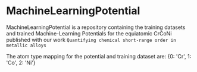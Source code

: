 # MachineLearningPotential
MachineLearningPotential is a repository containing the training datasets and trained Machine-Learning Potentials for the equiatomic CrCoNi published with our work ``Quantifying chemical short-range order in metallic alloys``

The atom type mapping for the potential and training dataset are: {0: 'Cr', 1: 'Co', 2: 'Ni'}